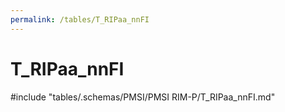 ```yaml
---
permalink: /tables/T_RIPaa_nnFI
---
```

# T_RIPaa_nnFI
<!-- SPDX-License-Identifier: MPL-2.0 -->

<!-- ATTENTION : Ne pas supprimer ou modifier la ligne ci-dessous -->
#include "tables/.schemas/PMSI/PMSI RIM-P/T_RIPaa_nnFI.md"
<!-- ATTENTION : Ne pas supprimer ou modifier la ligne ci-dessus -->
